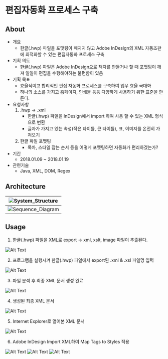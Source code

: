 # 편집자동화 프로세스 구축

## About
- 개요
  - 한글(.hwp) 파일을 포맷팅이 깨지지 않고 Adobe InDesign의 XML 자동조판에 최적화할 수 있는 편집자동화 프로세스 구축
- 기획 의도
  - 한글(.hwp) 파일은 Adobe InDesign으로 책자를 만들거나 할 때 포맷팅이 깨져 일일이 편집을 수행해야하는 불편함이 있음
- 기획 목표
  - 효율적이고 합리적인 편집 자동화 프로세스를 구축하여 업무 효율 극대화
  - 하나의 소스를 가지고 홈페이지, 인쇄물 등등 다양하게 사용하기 위한 표준을 만든다.
- 요청사항
  1. .hwp -> .xml
      - 한글(.hwp) 파일을 InDesign에서 import 하여 사용 할 수 있는 XML 형식으로 변환
      - 글자가 가지고 있는 속성(작은 타이틀, 큰 타이틀), 표, 이미지를 온전히 가져오기
  2. 한글 파일 포멧팅
      - 목차, 스타일 잡는 순서 등을 어떻게 포멧팅하면 자동화가 편리하겠는가?
- 기간
  - 2018.01.09 ~ 2018.01.19
- 관련기술
  - Java, XML, DOM, Regex

## Architecture
| ![System_Structure](./readme_image/System_Structure.JPG) |
|:---:|
| ![Sequence_Diagram](./readme_image/Sequence_Diagram.JPG) |
  
## Usage
1. 한글(.hwp) 파일을 XML로 export -> xml, xslt, image 파일이 추출된다.

  ![Alt Text](./readme_image/Export.JPG)
  
2. 프로그램을 실행시켜 한글(.hwp) 파일에서 export된 .xml & .xsl 파일명 입력

  ![Alt Text](./readme_image/Enter_File_Name.JPG)
  
3. 파일 분석 후 최종 XML 문서 생성 완료

  ![Alt Text](./readme_image/Running.JPG)
  
4. 생성된 최종 XML 문서

  ![Alt Text](./readme_image/Result.JPG)
  
5. Internet Explorer로 열어본 XML 문서

  ![Alt Text](./readme_image/Xml_Open_Explorer.JPG)

6. Adobe InDesign Import XML하여 Map Tags to Styles 적용

  ![Alt Text](./readme_image/Indesign_01.JPG)
  ![Alt Text](./readme_image/Indesign_02.JPG)
  ![Alt Text](./readme_image/Indesign_03.JPG)
